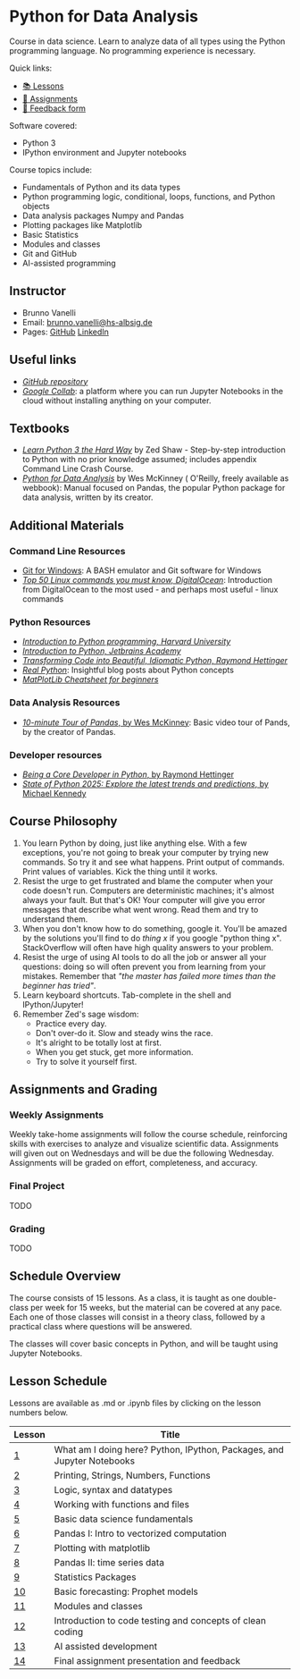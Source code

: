 # Python for Data Analysis

Course in data science. Learn to analyze data of all types using the Python programming language. No programming
experience is necessary.

Quick links:

- [📚 Lessons](https://github.com/bvanelli/python-for-data-analysis/tree/main/lessons)
- [🎯 Assignments](https://github.com/bvanelli/python-for-data-analysis/tree/main/assignments)
- [📝 Feedback form](https://forms.gle/nF62FuuC92EUMTGd8)

Software covered:

* Python 3
* IPython environment and Jupyter notebooks

Course topics include:

* Fundamentals of Python and its data types
* Python programming logic, conditional, loops, functions, and Python objects
* Data analysis packages Numpy and Pandas
* Plotting packages like Matplotlib
* Basic Statistics
* Modules and classes
* Git and GitHub
* AI-assisted programming

## Instructor

* Brunno Vanelli
* Email: [brunno.vanelli@hs-albsig.de](mailto:brunno.vanelli@hs-albsig.de)
* Pages: [GitHub](https://github.com/bvanelli) [LinkedIn](https://www.linkedin.com/in/bvanelli/)

## Useful links

* [_GitHub repository_](https://github.com/bvanelli/python-for-data-analysis)
* [_Google Collab_](https://colab.research.google.com/): a platform where you can run Jupyter Notebooks in the cloud
  without installing anything on your computer.

## Textbooks

* [_Learn Python 3 the Hard Way_](https://learnpythonthehardway.org/python3/) by Zed Shaw - Step-by-step introduction to
  Python with no prior knowledge assumed; includes appendix Command Line Crash Course.
* [_Python for Data Analysis_](https://wesmckinney.com/book/) by Wes McKinney (
  O'Reilly, freely available as webbook): Manual focused on Pandas, the popular Python package for data analysis,
  written by its creator.

## Additional Materials

### Command Line Resources

* [Git for Windows](https://git-for-windows.github.io): A BASH emulator and Git software for Windows
* [_Top 50 Linux commands you must know,
  DigitalOcean_](https://www.digitalocean.com/community/tutorials/linux-commands):
  Introduction from DigitalOcean to the most used - and perhaps most useful - linux commands

### Python Resources

* [_Introduction to Python programming, Harvard
  University_](https://pll.harvard.edu/course/cs50s-introduction-programming-python)
* [_Introduction to Python, Jetbrains Academy_](https://academy.jetbrains.com/course/16630-introduction-to-python)
* [_Transforming Code into Beautiful, Idiomatic Python, Raymond Hettinger_](https://www.youtube.com/watch?v=OSGv2VnC0go)
* [_Real Python_](https://realpython.com/): Insightful blog posts about Python concepts
* [_MatPlotLib Cheatsheet for beginners_](https://matplotlib.org/cheatsheets/_images/handout-beginner.png)

### Data Analysis Resources

* [_10-minute Tour of Pandas_, by Wes McKinney](https://www.youtube.com/watch?v=St5nl-M50Ww): Basic video tour of Pands,
  by the creator of Pandas.

### Developer resources

* [_Being a Core Developer in Python_, by Raymond Hettinger](https://www.youtube.com/watch?v=voXVTjwnn-U)
* [_State of Python 2025: Explore the latest trends and
  predictions_, by Michael Kennedy](https://blog.jetbrains.com/pycharm/2025/08/the-state-of-python-2025)

## Course Philosophy

1. You learn Python by doing, just like anything else. With a few exceptions, you're not going to break your computer by
   trying new commands. So try it and see what happens. Print output of commands. Print values of variables. Kick
   the thing until it works.
2. Resist the urge to get frustrated and blame the computer when your code doesn't run. Computers are deterministic
   machines; it's almost always your fault. But that's OK! Your computer will give you error messages that describe what
   went wrong. Read them and try to understand them.
3. When you don't know how to do something, google it. You'll be amazed by the solutions you'll find to do _thing x_ if
   you google "python thing x". StackOverflow will often have high quality answers to your problem.
4. Resist the urge of using AI tools to do all the job or answer all your questions: doing so will often prevent you
   from learning from your mistakes. Remember that _"the master has failed more times than the beginner has tried"_.
5. Learn keyboard shortcuts. Tab-complete in the shell and IPython/Jupyter!
6. Remember Zed's sage wisdom:
    * Practice every day.
    * Don't over-do it. Slow and steady wins the race.
    * It's alright to be totally lost at first.
    * When you get stuck, get more information.
    * Try to solve it yourself first.

## Assignments and Grading

### Weekly Assignments

Weekly take-home assignments will follow the course schedule, reinforcing skills with exercises to analyze and visualize
scientific data. Assignments will given out on Wednesdays and will be due the following Wednesday.
Assignments will be graded on effort, completeness, and accuracy.

### Final Project

TODO

### Grading

TODO

## Schedule Overview

The course consists of 15 lessons. As a class, it is taught as one double-class per week for 15 weeks, but the
material can be covered at any pace. Each one of those classes will consist in a theory class, followed by a
practical class where questions will be answered.

The classes will cover basic concepts in Python, and will be taught using Jupyter Notebooks.

## Lesson Schedule

Lessons are available as .md or .ipynb files by clicking on the lesson numbers below.

| Lesson	                                                                                      | 	Title	                                                                   |
|----------------------------------------------------------------------------------------------|---------------------------------------------------------------------------|
| [1](https://github.com/bvanelli/python-for-data-analysis/blob/main/lessons/lesson01.ipynb)	  | 	What am I doing here? Python, IPython, Packages, and Jupyter Notebooks 	 |
| [2](https://github.com/bvanelli/python-for-data-analysis/blob/main/lessons/lesson02.ipynb)	  | 	Printing, Strings, Numbers, Functions 	                                  |
| [3](https://github.com/bvanelli/python-for-data-analysis/blob/main/lessons/lesson03.ipynb)	  | 	Logic, syntax and datatypes	                                             |
| [4](https://github.com/bvanelli/python-for-data-analysis/blob/main/lessons/lesson04.ipynb)	  | 	Working with functions and files	                                        |
| [5](https://github.com/bvanelli/python-for-data-analysis/blob/main/lessons/lesson05.ipynb)	  | 	Basic data science fundamentals	                                         |
| [6](https://github.com/bvanelli/python-for-data-analysis/blob/main/lessons/lesson06.ipynb)	  | 	Pandas I: Intro to vectorized computation	                               |
| [7](https://github.com/bvanelli/python-for-data-analysis/blob/main/lessons/lesson07.ipynb)	  | 	Plotting with matplotlib	                                                |
| [8](https://github.com/bvanelli/python-for-data-analysis/blob/main/lessons/lesson08.ipynb)	  | 	Pandas II: time series data                                              |
| [9](https://github.com/bvanelli/python-for-data-analysis/blob/main/lessons/lesson09.ipynb)	  | 	Statistics Packages                                                      |
| [10](https://github.com/bvanelli/python-for-data-analysis/blob/main/lessons/lesson10.ipynb)	 | 	    Basic forecasting: Prophet models                                    |
| [11](https://github.com/bvanelli/python-for-data-analysis/blob/main/lessons/lesson11.ipynb)	 | 	    Modules and classes                                                  |
| [12](https://github.com/bvanelli/python-for-data-analysis/blob/main/lessons/lesson12.ipynb)	 | 	    Introduction to code testing and concepts of clean coding            |
| [13](https://github.com/bvanelli/python-for-data-analysis/blob/main/lessons/lesson13.ipynb)	 | AI assisted development                                                   |
| [14](https://github.com/bvanelli/python-for-data-analysis/blob/main/lessons/lesson14.ipynb)	 | 	  Final assignment presentation and feedback                             |
